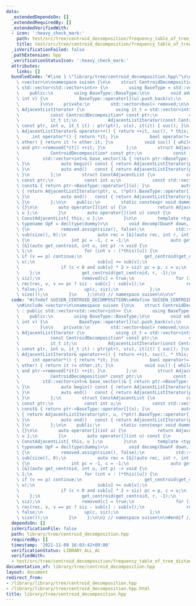 ```yaml
---
data:
  _extendedDependsOn: []
  _extendedRequiredBy: []
  _extendedVerifiedWith:
  - icon: ':heavy_check_mark:'
    path: test/src/tree/centroid_decomposition/frequency_table_of_tree_distance.test.cpp
    title: test/src/tree/centroid_decomposition/frequency_table_of_tree_distance.test.cpp
  _isVerificationFailed: false
  _pathExtension: hpp
  _verificationStatusIcon: ':heavy_check_mark:'
  attributes:
    links: []
  bundledCode: "#line 1 \"library/tree/centroid_decomposition.hpp\"\n\n\n\n#include\
    \ <vector>\n\nnamespace suisen {\n\n    struct CentroidDecomposition : public\
    \ std::vector<std::vector<int>> {\n        using BaseType = std::vector<std::vector<int>>;\n\
    \    public:\n        using BaseType::BaseType;\n\n        void add_edge(int u,\
    \ int v) {\n            BaseType::operator[](u).push_back(v);\n            BaseType::operator[](v).push_back(u);\n\
    \        }\n\n    private:\n        std::vector<bool> removed;\n\n        struct\
    \ AdjacentListIterator {\n            using it_t = std::vector<int>::const_iterator;\n\
    \            const CentroidDecomposition* const ptr;\n            const int u;\n\
    \            it_t it;\n            AdjacentListIterator(const CentroidDecomposition*\
    \ const ptr, int u, it_t it) : ptr(ptr), u(u), it(it) { suc(); }\n           \
    \ AdjacentListIterator& operator++() { return ++it, suc(), * this; }\n       \
    \     int operator*() { return *it; }\n            bool operator!=(const AdjacentListIterator&\
    \ other) { return it != other.it; }\n            void suc() { while (it != (*ptr).BaseType::operator[](u).end()\
    \ and ptr->removed[*it]) ++it; }\n        };\n        struct AdjacentList {\n\
    \            CentroidDecomposition* const ptr;\n            const int u;\n   \
    \         std::vector<int>& base_vector()& { return ptr->BaseType::operator[](u);\
    \ }\n            auto begin() const { return AdjacentListIterator(ptr, u, (*ptr).BaseType::operator[](u).begin());\
    \ }\n            auto end()   const { return AdjacentListIterator(ptr, u, (*ptr).BaseType::operator[](u).end());\
    \ }\n        };\n        struct ConstAdjacentList {\n            const CentroidDecomposition*\
    \ const ptr;\n            const int u;\n            const std::vector<int>& base_vector()\
    \ const& { return ptr->BaseType::operator[](u); }\n            auto begin() const\
    \ { return AdjacentListIterator(ptr, u, (*ptr).BaseType::operator[](u).begin());\
    \ }\n            auto end()   const { return AdjacentListIterator(ptr, u, (*ptr).BaseType::operator[](u).end());\
    \ }\n        };\n\n    public:\n        static constexpr void dummy(int, int)\
    \ {}\n\n        auto operator[](int u) {\n            return AdjacentList{ this,\
    \ u };\n        }\n        auto operator[](int u) const {\n            return\
    \ ConstAdjacentList{ this, u };\n        }\n\n        template <typename DownF,\
    \ typename UpF = decltype(dummy)>\n        void decomp(DownF down, UpF up = dummy)\
    \ {\n            removed.assign(size(), false);\n            std::vector<int>\
    \ sub(size(), 0);\n            auto rec = [&](auto rec, int r, int siz) -> void\
    \ {\n                int pc = -1, c = -1;\n                auto get_centroid =\
    \ [&](auto get_centroid, int u, int p) -> void {\n                    sub[u] =\
    \ 1;\n                    for (int v : (*this)[u]) {\n                       \
    \ if (v == p) continue;\n                        get_centroid(get_centroid, v,\
    \ u);\n                        sub[u] += sub[v];\n                    }\n    \
    \                if (c < 0 and sub[u] * 2 > siz) pc = p, c = u;\n            \
    \    };\n                get_centroid(get_centroid, r, -1);\n                down(c,\
    \ siz);\n                removed[c] = true;\n                for (int v : (*this)[c])\
    \ rec(rec, v, v == pc ? siz - sub[c] : sub[v]);\n                removed[c] =\
    \ false;\n                up(c, siz);\n            };\n            rec(rec, 0,\
    \ size());\n        }\n    };\n\n} // namespace suisen\n\n\n"
  code: "#ifndef SUISEN_CENTROID_DECOMPOSITION\n#define SUISEN_CENTROID_DECOMPOSITION\n\
    \n#include <vector>\n\nnamespace suisen {\n\n    struct CentroidDecomposition\
    \ : public std::vector<std::vector<int>> {\n        using BaseType = std::vector<std::vector<int>>;\n\
    \    public:\n        using BaseType::BaseType;\n\n        void add_edge(int u,\
    \ int v) {\n            BaseType::operator[](u).push_back(v);\n            BaseType::operator[](v).push_back(u);\n\
    \        }\n\n    private:\n        std::vector<bool> removed;\n\n        struct\
    \ AdjacentListIterator {\n            using it_t = std::vector<int>::const_iterator;\n\
    \            const CentroidDecomposition* const ptr;\n            const int u;\n\
    \            it_t it;\n            AdjacentListIterator(const CentroidDecomposition*\
    \ const ptr, int u, it_t it) : ptr(ptr), u(u), it(it) { suc(); }\n           \
    \ AdjacentListIterator& operator++() { return ++it, suc(), * this; }\n       \
    \     int operator*() { return *it; }\n            bool operator!=(const AdjacentListIterator&\
    \ other) { return it != other.it; }\n            void suc() { while (it != (*ptr).BaseType::operator[](u).end()\
    \ and ptr->removed[*it]) ++it; }\n        };\n        struct AdjacentList {\n\
    \            CentroidDecomposition* const ptr;\n            const int u;\n   \
    \         std::vector<int>& base_vector()& { return ptr->BaseType::operator[](u);\
    \ }\n            auto begin() const { return AdjacentListIterator(ptr, u, (*ptr).BaseType::operator[](u).begin());\
    \ }\n            auto end()   const { return AdjacentListIterator(ptr, u, (*ptr).BaseType::operator[](u).end());\
    \ }\n        };\n        struct ConstAdjacentList {\n            const CentroidDecomposition*\
    \ const ptr;\n            const int u;\n            const std::vector<int>& base_vector()\
    \ const& { return ptr->BaseType::operator[](u); }\n            auto begin() const\
    \ { return AdjacentListIterator(ptr, u, (*ptr).BaseType::operator[](u).begin());\
    \ }\n            auto end()   const { return AdjacentListIterator(ptr, u, (*ptr).BaseType::operator[](u).end());\
    \ }\n        };\n\n    public:\n        static constexpr void dummy(int, int)\
    \ {}\n\n        auto operator[](int u) {\n            return AdjacentList{ this,\
    \ u };\n        }\n        auto operator[](int u) const {\n            return\
    \ ConstAdjacentList{ this, u };\n        }\n\n        template <typename DownF,\
    \ typename UpF = decltype(dummy)>\n        void decomp(DownF down, UpF up = dummy)\
    \ {\n            removed.assign(size(), false);\n            std::vector<int>\
    \ sub(size(), 0);\n            auto rec = [&](auto rec, int r, int siz) -> void\
    \ {\n                int pc = -1, c = -1;\n                auto get_centroid =\
    \ [&](auto get_centroid, int u, int p) -> void {\n                    sub[u] =\
    \ 1;\n                    for (int v : (*this)[u]) {\n                       \
    \ if (v == p) continue;\n                        get_centroid(get_centroid, v,\
    \ u);\n                        sub[u] += sub[v];\n                    }\n    \
    \                if (c < 0 and sub[u] * 2 > siz) pc = p, c = u;\n            \
    \    };\n                get_centroid(get_centroid, r, -1);\n                down(c,\
    \ siz);\n                removed[c] = true;\n                for (int v : (*this)[c])\
    \ rec(rec, v, v == pc ? siz - sub[c] : sub[v]);\n                removed[c] =\
    \ false;\n                up(c, siz);\n            };\n            rec(rec, 0,\
    \ size());\n        }\n    };\n\n} // namespace suisen\n\n#endif // SUISEN_CENTROID_DECOMPOSITION\n"
  dependsOn: []
  isVerificationFile: false
  path: library/tree/centroid_decomposition.hpp
  requiredBy: []
  timestamp: '2021-11-09 16:03:42+09:00'
  verificationStatus: LIBRARY_ALL_AC
  verifiedWith:
  - test/src/tree/centroid_decomposition/frequency_table_of_tree_distance.test.cpp
documentation_of: library/tree/centroid_decomposition.hpp
layout: document
redirect_from:
- /library/library/tree/centroid_decomposition.hpp
- /library/library/tree/centroid_decomposition.hpp.html
title: library/tree/centroid_decomposition.hpp
---
```

